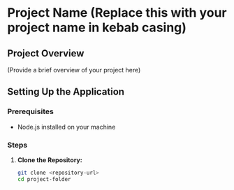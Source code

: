 # Project Name (Replace this with your project name in kebab casing)

## Project Overview
(Provide a brief overview of your project here)

## Setting Up the Application

### Prerequisites
- Node.js installed on your machine

### Steps

1. **Clone the Repository:**
   ```bash
   git clone <repository-url>
   cd project-folder
